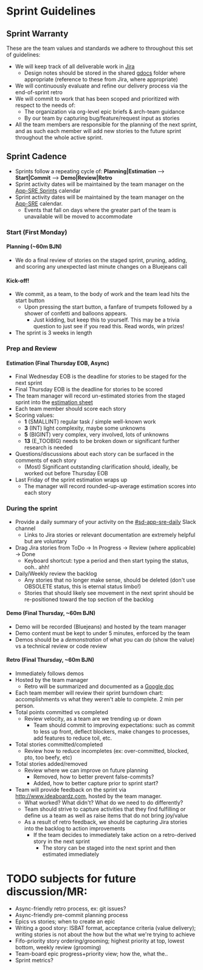 # Sprint Guidelines

## Sprint Warranty
These are the team values and standards we adhere to throughout this set of guidelines:
- We will keep track of all deliverable work in [Jira](https://jira.coreos.com)
  - Design notes should be stored in the shared [gdocs](https://drive.google.com/drive/u/1/folders/186ExLmi--buOzMLaiUnCkzzRYfwX_y9L) folder where appropriate (reference to these from Jira, where appropriate)
- We will continuously evaluate and refine our delivery process via the end-of-sprint retro
- We will commit to work that has been scoped and prioritized with respect to the needs of:
  - The organization via org-level epic briefs & arch-team guidance
  - By our team by capturing bug/feature/request input as stories
- All the team members are responsible for the planning of the next sprint, and as such each member will add new stories to the future sprint throughout the whole active sprint.

## Sprint Cadence
- Sprints follow a repeating cycle of: **Planning|Estimation** --> **Start|Commit** -->  **Demo|Review|Retro**
- Sprint activity dates will be maintained by the team manager on the [App-SRE Sprints](TODO) calendar
- Sprint activity dates will be maintained by the team manager on the [App-SRE](https://calendar.google.com/calendar/embed?src=redhat.com_0pjkkmnhjs9e4b0h09st36rspc%40group.calendar.google.com) calendar.
  - Events that fall on days where the greater part of the team is unavailable will be moved to accommodate

### Start (First Monday)
#### Planning (~60m BJN)
- We do a final review of stories on the staged sprint, pruning, adding, and scoring any unexpected last minute changes on a Bluejeans call
#### Kick-off!
- We commit, as a team, to the body of work and the team lead hits the start button
  - Upon pressing the start button, a fanfare of trumpets followed by a shower of confetti and balloons appears.
    - Just kidding, but keep this to yourself. This may be a trivia question to just see if you read this. Read words, win prizes!
- The sprint is 3 weeks in length

### Prep and Review
#### Estimation (Final Thursday EOB, Async)
- Final Wednesday EOB is the deadline for stories to be staged for the next sprint
- Final Thursday EOB is the deadline for stories to be scored
- The team manager will record un-estimated stories from the staged sprint into the [estimation sheet](https://docs.google.com/spreadsheets/d/1FEsF60JY-advVvqe9CNCN7NlncR-ExnZeC9c-7V3Gq8/edit?usp=sharing)
- Each team member should score each story
- Scoring values:
  - **1** (SMALLINT) regular task / simple well-known work
  - **3** (INT) light complexity, maybe some unknowns
  - **5** (BIGINT) very complex, very involved, lots of unknowns
  - **13** (E_TOOBIG) needs to be broken down or significant further research is needed
- Questions/discussions about each story can be surfaced in the comments of each story
  - (Most) Significant outstanding clarification should, ideally, be worked out before Thursday EOB
- Last Friday of the sprint estimation wraps up
  - The manager will record rounded-up-average estimation scores into each story

### During the sprint
- Provide a daily summary of your activity on the [#sd-app-sre-daily](https://coreos.slack.com/messages/sd-app-sre-daily) Slack channel
  - Links to Jira stories or relevant documentation are extremely helpful but are voluntary
- Drag Jira stories from ToDo -> In Progress -> Review (where applicable) -> Done
  - Keyboard shortcut: type a period and then start typing the status, ooh.. ahh!
- Daily/Weekly review the backlog
  - Any stories that no longer make sense, should be deleted (don't use OBSOLETE status, this is eternal status limbo!)
  - Stories that should likely see movement in the next sprint should be re-positioned toward the top section of the backlog

#### Demo (Final Thursday, ~60m BJN)
- Demo will be recorded (Bluejeans) and hosted by the team manager
- Demo content must be kept to under 5 minutes, enforced by the team
- Demos should be a *demonstration* of what you can *do* (show the value) vs a technical review or code review

#### Retro (Final Thursday, ~60m BJN)
- Immediately follows demos
- Hosted by the team manager
  - Retro will be summarized and documented as a [Google doc](https://docs.google.com/document/d/1LFwp5KDmwVKzi3Ht8aMjL5jQr-aSS-J3ivkzjLtM44w/edit?usp=sharing)
- Each team member will review their sprint burndown chart: accomplishments vs what they weren't able to complete. 2 min per person.
- Total points committed vs completed
  - Review velocity, as a team are we trending up or down
    - Team should commit to improving expectations: such as commit to less up front, deflect blockers, make changes to processes, add features to reduce toil, etc.
- Total stories committed/completed
  - Review how to reduce incompletes (ex: over-committed, blocked, pto, too beefy, etc)
- Total stories added/removed
  - Review where we can improve on future planning
    - Removed, how to better prevent false-commits?
    - Added, how to better capture prior to sprint start?
- Team will provide feedback on the sprint via  http://www.ideaboardz.com, hosted by the team manager.
  - What worked? What didn't? What do we need to do differently?
  - Team should strive to capture activities that they find fulfilling or define us a team as well as raise items that do not bring joy/value
  - As a result of retro feedback, we should be capturing Jira stories into the backlog to action improvements
    - If the team decides to immediately take action on a retro-derived story in the next sprint
      - The story can be staged into the next sprint and then estimated immediately

# TODO subjects for future discussion/MR:
- Async-friendly retro process, ex: git issues?
- Async-friendly pre-commit planning process
- Epics vs stories; when to create an epic
- Writing a good story: ISBAT format, acceptance criteria (value delivery); writing stories is not about the how but the what we're trying to achieve
- Fifo-priority story ordering/grooming; highest priority at top, lowest bottom, weekly review (grooming)
- Team-board epic progress+priority view; how the, what the..
- Sprint metrics?
